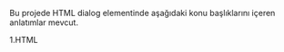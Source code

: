 Bu projede HTML dialog elementinde aşağıdaki konu başlıklarını içeren anlatımlar mevcut.

1.HTML <dialog> Nedir?  <br>
2.<dialog> Ne İşe Yarar? <br>
3.Nerelerde Kullanılmalı? <br>
4.Tarayıcı Desteği <br>
5.Erişilebilirlik <br>
6.API ve Davranış <br>
7.Avantajları (Artıları) <br>
8.Dezavantajları ve Dikkat Edilmesi Gerekenler <br>
9.Modal ve Dialog arasında ne fark var?

Bunların dışında <dialog> elementinin kullanımı ile ilgili örneklerde eklenmiştir.
